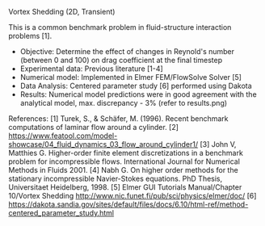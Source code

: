 Vortex Shedding (2D, Transient)

This is a common benchmark problem in fluid-structure interaction problems [1]. 


 - Objective: Determine the effect of changes in Reynold's number (between 0 and 100) on drag coefficient at the final timestep
 - Experimental data: Previous literature [1-4]
 - Numerical model: Implemented in Elmer FEM/FlowSolve Solver [5]
 - Data Analysis: Centered parameter study [6] performed using Dakota
 - Results: Numerical model predictions were in good agreement with the analytical model, max. discrepancy - 3% (refer to results.png)
 
   
References:
[1] Turek, S., & Schäfer, M. (1996). Recent benchmark computations of laminar flow around a cylinder.
[2] https://www.featool.com/model-showcase/04_fluid_dynamics_03_flow_around_cylinder1/
[3] John V, Matthies G. Higher-order finite element discretizations in a benchmark problem for incompressible flows. International Journal for Numerical Methods in Fluids 2001.
[4] Nabh G. On higher order methods for the stationary incompressible Navier-Stokes equations. PhD Thesis, Universitaet Heidelberg, 1998.
[5] Elmer GUI Tutorials Manual/Chapter 10/Vortex Shedding http://www.nic.funet.fi/pub/sci/physics/elmer/doc/ 
[6] https://dakota.sandia.gov/sites/default/files/docs/6.10/html-ref/method-centered_parameter_study.html


